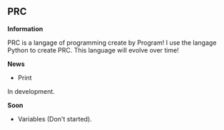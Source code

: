 ## PRC

__Information__


PRC is a langage of programming create by Program!
I use the langage Python to create PRC.
This language will evolve over time!


__News__

* Print

In development.



__Soon__
* Variables
(Don't started).
